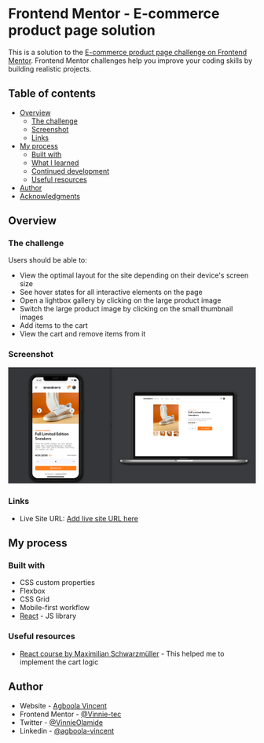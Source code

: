 # Frontend Mentor - E-commerce product page solution

This is a solution to the [E-commerce product page challenge on Frontend Mentor](https://www.frontendmentor.io/challenges/ecommerce-product-page-UPsZ9MJp6). Frontend Mentor challenges help you improve your coding skills by building realistic projects.

## Table of contents

- [Overview](#overview)
  - [The challenge](#the-challenge)
  - [Screenshot](#screenshot)
  - [Links](#links)
- [My process](#my-process)
  - [Built with](#built-with)
  - [What I learned](#what-i-learned)
  - [Continued development](#continued-development)
  - [Useful resources](#useful-resources)
- [Author](#author)
- [Acknowledgments](#acknowledgments)

## Overview

### The challenge

Users should be able to:

- View the optimal layout for the site depending on their device's screen size
- See hover states for all interactive elements on the page
- Open a lightbox gallery by clicking on the large product image
- Switch the large product image by clicking on the small thumbnail images
- Add items to the cart
- View the cart and remove items from it

### Screenshot

![Screenshot](./public/design/Screenshot.png)

### Links

- Live Site URL: [Add live site URL here](https://your-live-site-url.com)

## My process

### Built with

- CSS custom properties
- Flexbox
- CSS Grid
- Mobile-first workflow
- [React](https://reactjs.org/) - JS library

### Useful resources

- [React course by Maximilian Schwarzmüller](https://www.udemy.com/course/react-the-complete-guide-incl-redux/?couponCode=D_0722) - This helped me to implement the cart logic

## Author

- Website - [Agboola Vincent](#)
- Frontend Mentor - [@Vinnie-tec](https://www.frontendmentor.io/profile/Vinnie-tec)
- Twitter - [@VinnieOlamide](https://www.twitter.com/vinnieOlamide)
- Linkedin - [@agboola-vincent](https://www.linkedin.com/in/agboola-vincent)
